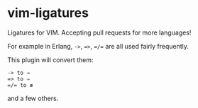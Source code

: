 # vim-ligatures
Ligatures for VIM. Accepting pull requests for more languages!

For example in Erlang, `->`, `=>`, `=/=` are all used fairly frequently.

This plugin will convert them:

    -> to → 
    => to ⇒
    =/= to ≢

and a few others.
